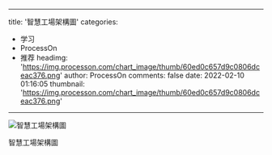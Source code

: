 
---
title: '智慧工場架構圖'
categories: 
 - 学习
 - ProcessOn
 - 推荐
headimg: 'https://img.processon.com/chart_image/thumb/60ed0c657d9c0806dceac376.png'
author: ProcessOn
comments: false
date: 2022-02-10 01:16:05
thumbnail: 'https://img.processon.com/chart_image/thumb/60ed0c657d9c0806dceac376.png'
---

<div>   
<img class="thumb" alt="智慧工場架構圖" src="https://img.processon.com/chart_image/thumb/60ed0c657d9c0806dceac376.png" referrerpolicy="no-referrer">
<p>智慧工場架構圖</p>  
</div>
            